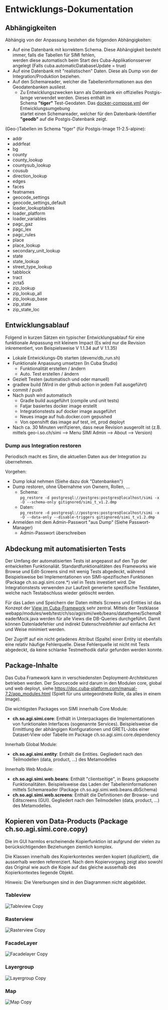 # Entwicklungs-Dokumentation

## Abhängigkeiten

Abhängig von der Anpassung bestehen die folgenden Abhängigkeiten:

* Auf eine Datenbank mit korrektem Schema. Diese Abhängigkeit besteht immer, falls die Tabellen für SIMI fehlen,    
  werden diese automatisch beim Start des Cuba-Applikationsserver angelegt (Falls cuba.automaticDatabaseUpdate = true)
* Auf eine Datenbank mit "realistischen" Daten. Diese als Dump von der Integration/Produktion beziehen.
* Auf den Schemareader, welcher die Tabelleninformationen aus den Geodatenbanken ausliest.
  * Zu Entwicklungszwecken kann als Datenbank ein offizielles Postgis-Iamge verwendet werden. Dieses enthält im   
    Schema **"tiger"** Test-Geodaten. Das [docker-compose.yml](../devenv/docker-compose.yml) der Entwicklungsumgebung   
    startet einen Schemareader, welcher für den Datenbank-Identifier **"geodb"** auf die Postgis-Datenbank zeigt.
    
(Geo-)Tabellen im Schema "tiger" (für Postgis-Image 11-2.5-alpine):

* addr
* addrfeat
* bg
* county
* county_lookup
* countysub_lookup
* cousub
* direction_lookup
* edges
* faces
* featnames
* geocode_settings
* geocode_settings_default
* loader_lookuptables
* loader_platform
* loader_variables
* pagc_gaz
* pagc_lex
* pagc_rules
* place
* place_lookup
* secondary_unit_lookup
* state
* state_lookup
* street_type_lookup
* tabblock
* tract
* zcta5
* zip_lookup
* zip_lookup_all
* zip_lookup_base
* zip_state
* zip_state_loc 

## Entwicklungsablauf

Folgend in kurzen Sätzen ein typischer Entwicklungsablauf für eine funktionale Anpassung mit kleinem Impact (Es wird nur die Revision inkrementiert, von Beispielsweise V 1.1.34 auf V 1.1.35)

* Lokale Entwicklungs-Db starten (devenv/db_run.sh)
* Funktionale Anpassung umsetzen (In Cuba Studio)
  * Funktionalität erstellen / ändern
  * Auto. Test erstellen / ändern
* Gezielt Testen (automatisch und oder manuell)
* gradlew build (Wird in der github action in jedem Fall ausgeführt)
* commit / push
* Nach push wird automatisch
  * Gradle build ausgeführt (compile und unit tests)
  * Fatjar basiertes docker image erstellt
  * Integrationstests auf docker image ausgeführt
  * Neues image auf hub.docker.com gepushed
  * Von openshift das image auf test, int, prod deployt
* Nach ca. 30 Minuten verifizieren, dass neue Revision ausgerollt ist (z.B. mittels geo-i.so.ch/simi --> Menu SIMI Admin --> About --> Version)

### Dump aus Integration restoren

Periodisch macht es Sinn, die aktuellen Daten aus der Integration zu übernehmen.

Vorgehen:

* Dump lokal nehmen (Siehe dazu dok "Datenbanken")
* Dump restoren, ohne Übernahme von Ownern, Rollen, ... 
  * Schema:   
  ```pg_restore -d postgresql://postgres:postgres@localhost/simi -x -O --schema-only gitignored/simi_t_v1.2.dmp```
  * Daten:   
  ```pg_restore -d postgresql://postgres:postgres@localhost/simi -x -O --data-only --disable-triggers gitignored/simi_t_v1.2.dmp```  
* Anmelden mit dem Admin-Passwort "aus Dump" (Siehe Passwort-Manager)
  * Admin-Passwort überschreiben

## Abdeckung mit automatisierten Tests

Der Umfang der automatisierten Tests ist angepasst auf den Typ der entwickelten Funktionaliät. Standardfunktionalitäten des Frameworks wie Browse und Edit-Screens sind mit wenig Tests abgedeckt, während Beispielsweise bei Implementationen von SIMI-spezifischen Funktionen (Package ch.so.agi.simi.core.*) viel in Tests investiert wird. 
Die Integrationstests verwenden zur Laufzeit generierte spezifische Testdaten, welche nach Testabschluss wieder gelöscht werden.

Für das Laden und Speichern der Daten mittels Screens und Entities ist das Konzept der [View im Cuba-Framework](https://doc.cuba-platform.com/manual-latest/views.html) sehr zentral. Mittels der Testklasse webapp/modules/web/test/ch/so/agi/simi/web/beans/datatheme/SchemaReaderMock.java werden für alle Views die DB-Queries durchgeführt. Damit können Datenladefehler und indirekt Datenschreibfehler auf einfache Art und Weise minimiert werden.

Der Zugriff auf ein nicht geladenes Attribut (Spalte) einer Entity ist ebenfalls eine relativ häufige Fehlerquelle. Diese Fehlerquelle ist nicht mit Tests abgedeckt, da keine schlanke Testmethodik dafür gefunden werden konnte. 

## Package-Inhalte

Das Cuba Framework kann in verschiedensten Deployment-Architekturen betrieben werden. Der Sourcecode wird darum in den Modulen core, global und web deployt, siehe https://doc.cuba-platform.com/manual-7.2/app_modules.html (Spielt für uns untegeordnete Rolle, da alles in einem Image).

Die wichtigsten Packages von SIMI innerhalb Core Module:

* **ch.so.agi.simi.core**: Enthält in Unterpackages die Implementationen von funktionalen Interfaces (sogenannte Services). Beispielsweise die Ermittlung der abhängigen Konfigurationen und GRETL-Jobs einer Dataset-View oder Tabelle im Package ch.so.agi.simi.core.dependency

Innerhalb Global Module: 

* **ch.so.agi.simi.entity**: Enthält die Entities. Gegliedert nach den Teilmodellen (data, product, ...) des Metamodelles


Innerhalb Web Module:

* **ch.so.agi.simi.web.beans**: Enthält "clientseitige", in Beans gekapselte Funktionalitäten. Beispielsweise das Laden der Tabelleninformationen mittels Schemareader (Package ch.so.agi.simi.web.beans.dbSchema)
* **ch.so.agi.simi.web.screens**: Enthält die Definitionen der Browse- und Editscreens (GUI). Gegliedert nach den Teilmodellen (data, product, ...) des Metamodelles.

## Kopieren von Data-Products (Package ch.so.agi.simi.core.copy)

Die im GUI harmlos erscheinende Kopierfunktion ist aufgrund der vielen zu berücksichtigenden Beziehungen
ziemlich komplex.

Die Klassen innerhalb des Kopierkontextes werden kopiert (dupliziert), die ausserhalb werden referenziert. 
Nach dem Kopiervorgang zeigt also sowohl das Original wie auch die Kopie auf das gleiche ausserhalb des
Kopierkontextes liegende Objekt.

Hinweis: Die Vererbungen sind in den Diagrammen nicht abgebildet.

### Tableview

![Tableview Copy](res/copy-tableview.png)

### Rasterview

![Rasterview Copy](res/copy-rasterview.png)

### FacadeLayer

![Facadelayer Copy](res/copy-facadelayer.png)

### Layergroup

![Layergroup Copy](res/copy-layergroup.png)

### Map

![Map Copy](res/copy-map.png)
